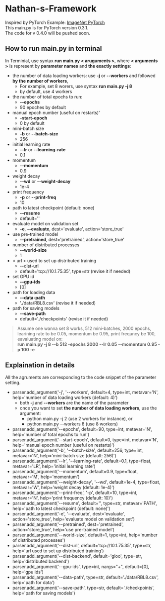 # Nathan-s-Framework
Inspired by PyTorch Example: [ImageNet PyTorch](https://github.com/pytorch/examples/tree/master/imagenet)  
This main.py is for PyTorch version 0.3.1.  
The code for v 0.4.0 will be pushed soon.


## How to run main.py in terminal
In Terminial, use syntax **run main.py < aruguments >**, where **< arguments >** is represent by **parameter names** and **the exactly settings**:
* the number of data loading workers: use **-j** or **--workers** and followed **by the number of workers**,
  * For example, set 8 worers, use syntax **run main.py -j 8**
  * by default, use 4 workers
* the number of total epochs to run:
  * **--epochs**
  * 90 epoches by default
* manual epoch number (useful on restarts)'
  * **-start-epoch**
  * 0 by default
* mini-batch size
  * **-b** or **--batch-size**
  * 256
* initial learning rate
  * **--lr** or **--learning-rate**
  * 0.1
* momentum
  * **--momentum**
  * 0.9
* weight decay
  * **--wd** or **--weight-decay**
  * 1e-4
* print frequency
  * **-p** or **--print-freq**
  * 10
* path to latest checkpoint (default: none)
  * **--resume**
  * default=''
* evaluate model on validation set
  * **-e**, **--evaluate**, dest='evaluate', action='store_true'
* use pre-trained model
  * **--pretrained**, dest='pretrained', action='store_true'
* number of distributed processes
  * **--world-size**
  * 1
* < url > used to set up distributed training
  * --dist-url
  * default='tcp://10.1.75.35', type=str (revise it if needed)
* set GPU id
  * **--gpu-ids**
  * [0]
* path for loading data
  * **--data-path**
  * './data/RBL8.csv' (revise it if needed)
* path for saving models
  * **--save-path**
  * default='./checkpoints' (revise it if needed)

> Assume one wanna set 8 works, 512 mini-batches, 2000 epochs, learining rate to be 0.05, momentum be 0.95, print frequncy be 100, eavaluating model on:   
> **run main.py -j 8 --b 512 -epochs 2000 --lr 0.05 --momentum 0.95 -p 100 -e**


## Explaination in details

All the agruments are corresponding to the code snippet of the parameter setting. 

* parser.add_argument('-j', '--workers', default=4, type=int, metavar='N',
                    help='number of data loading workers (default: 4)')
   * both **-j** and **--workers** are the name of the parameter
   * once you want to set **the number of data loading workers**, use the argument:
      * python main.py -j 2 (use 2 workers for instance), or
      * python main.py --workers 8 (use 8 workers)
* parser.add_argument('--epochs', default=90, type=int, metavar='N',
                    help='number of total epochs to run')
* parser.add_argument('--start-epoch', default=0, type=int, metavar='N',
                    help='manual epoch number (useful on restarts)')
* parser.add_argument('-b', '--batch-size', default=256, type=int,
                    metavar='N', help='mini-batch size (default: 256)')
* parser.add_argument('--lr', '--learning-rate', default=0.1, type=float,
                    metavar='LR', help='initial learning rate')
* parser.add_argument('--momentum', default=0.9, type=float, metavar='M',
                    help='momentum')
* parser.add_argument('--weight-decay', '--wd', default=1e-4, type=float,
                    metavar='W', help='weight decay (default: 1e-4)')
* parser.add_argument('--print-freq', '-p', default=10, type=int,
                    metavar='N', help='print frequency (default: 10)')
* parser.add_argument('--resume', default='', type=str, metavar='PATH',
                    help='path to latest checkpoint (default: none)')
* parser.add_argument('-e', '--evaluate', dest='evaluate', action='store_true',
                    help='evaluate model on validation set')
* parser.add_argument('--pretrained', dest='pretrained', action='store_true',
                    help='use pre-trained model')
* parser.add_argument('--world-size', default=1, type=int,
                    help='number of distributed processes')
* parser.add_argument('--dist-url', default='tcp://10.1.75.35', type=str,
                    help='url used to set up distributed training')
* parser.add_argument('--dist-backend', default='gloo', type=str,
                    help='distributed backend')
* parser.add_argument('--gpu-ids', type=int, nargs="+", default=[0],
                    help='gpu ids')
* parser.add_argument('--data-path', type=str, default='./data/RBL8.csv',
                    help='path for data')
* parser.add_argument('--save-path', type=str, default='./checkpoints',
                    help='path for saving models')
